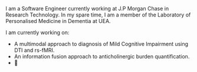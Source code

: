 I am a Software Engineer currently working at J.P Morgan Chase in Research Technology. In my spare time, I am a member of the Laboratory of Personalised Medicine in Dementia at UEA.

I am currently working on:
  - A multimodal approach to diagnosis of Mild Cognitive Impairment using DTI and rs-fMRI.
  - An information fusion approach to anticholinergic burden quantification.
  - 🦀 

